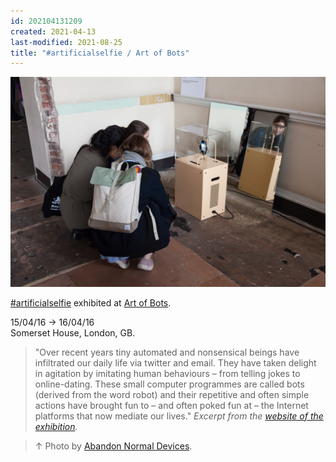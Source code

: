 ```yaml
---
id: 202104131209
created: 2021-04-13
last-modified: 2021-08-25
title: "#artificialselfie / Art of Bots"
---
```

![](../assets/202104131209.jpg)

[#artificialselfie]([[202104131142]]) exhibited at [Art of Bots](https://www.flickr.com/photos/danielarmengolaltayo/sets/72157667837669896).

15/04/16 → 16/04/16  
Somerset House, London, GB.

>"Over recent years tiny automated and nonsensical beings have infiltrated our daily life via twitter and email. They have taken delight in agitation by imitating human behaviours – from telling jokes to online-dating. These small computer programmes are called bots (derived from the word robot) and their repetitive and often simple actions have brought fun to – and often poked fun at – the Internet platforms that now mediate our lives." *Excerpt from the [website of the exhibition](https://www.andfestival.org.uk/events/art-of-bots-london/).*

>↑ Photo by [Abandon Normal Devices](https://www.flickr.com/photos/andfestival/26284522450/in/album-72157667037666470/).  